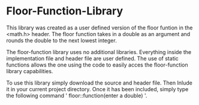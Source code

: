 # Floor-Function-Library
This library was created as a user defined version of the floor funtion in the <math.h> header.
The floor function takes in a double as an argument and rounds the double to the next lowest integer.

The floor-function library uses no additional libraries. Everything inside the implementation file and 
header file are user defined. The use of static functions allows the one using the code to easily acces 
the floor-function library capabilities.

To use this library simply download the source and header file. Then Inlude it in your current project directory.
Once it has been included, simply type the following command ' floor::function(enter a double) '.

